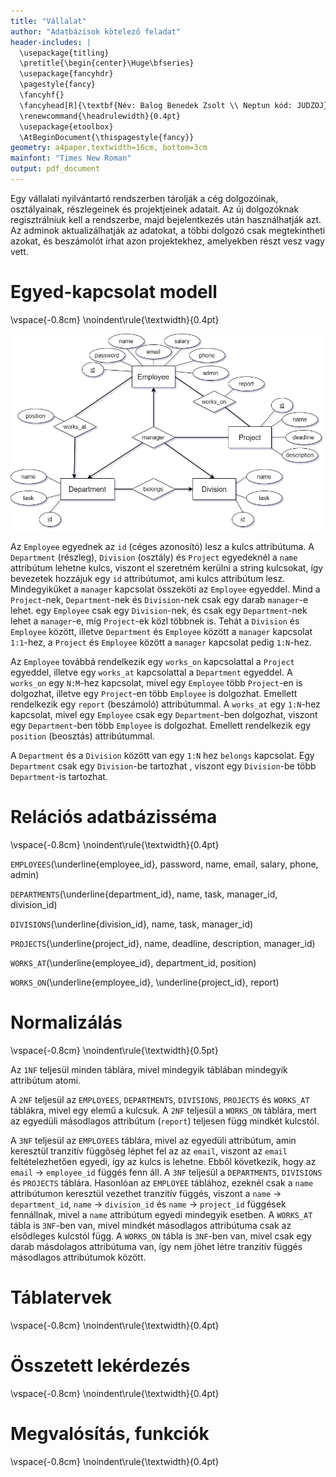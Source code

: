 ```yaml
---
title: "Vállalat"
author: "Adatbázisok kötelező feladat"
header-includes: |
  \usepackage{titling}
  \pretitle{\begin{center}\Huge\bfseries}
  \usepackage{fancyhdr}
  \pagestyle{fancy}
  \fancyhf{}
  \fancyhead[R]{\textbf{Név: Balog Benedek Zsolt \\ Neptun kód: JUDZOJ}}
  \renewcommand{\headrulewidth}{0.4pt}
  \usepackage{etoolbox}
  \AtBeginDocument{\thispagestyle{fancy}}
geometry: a4paper,textwidth=16cm, bottom=3cm
mainfont: "Times New Roman"
output: pdf_document
---
```


Egy vállalati nyilvántartó rendszerben tárolják a cég dolgozóinak, osztályainak,
részlegeinek és projektjeinek adatait. Az új dolgozóknak regisztrálniuk kell a
rendszerbe, majd bejelentkezés után használhatják azt. Az adminok aktualizálhatják az
adatokat, a többi dolgozó csak megtekintheti azokat, és beszámolót írhat azon
projektekhez, amelyekben részt vesz vagy vett.

# Egyed-kapcsolat modell
\vspace{-0.8cm}
\noindent\rule{\textwidth}{0.4pt}

![E-K diagram](E-K.png)

Az `Employee` egyednek az `id` (céges azonosító) lesz a kulcs attribútuma. 
A `Department` (részleg), `Division` (osztály) és `Project` egyedeknél a `name` attribútum lehetne kulcs, 
viszont el szeretném kerülni a string kulcsokat, így bevezetek hozzájuk egy `id` attribútumot, ami kulcs attribútum lesz.
Mindegyiküket a `manager` kapcsolat összeköti az `Employee` egyeddel. Mind a `Project`-nek, 
`Department`-nek és `Division`-nek csak egy darab `manager`-e lehet. egy `Employee` csak egy `Division`-nek, és csak egy
`Department`-nek lehet a `manager`-e, míg `Project`-ek közl többnek is. 
Tehát a `Division` és `Employee` között, illetve `Department` és `Employee` között a `manager` kapcsolat `1:1`-hez, a 
`Project` és `Employee` között a `manager` kapcsolat pedig `1:N`-hez. 

Az `Employee` továbbá rendelkezik egy `works_on` kapcsolattal a `Project` egyeddel, 
illetve egy `works_at` kapcsolattal a `Department` egyeddel. 
A `works_on` egy `N:M`-hez kapcsolat, mivel egy `Employee` több 
`Project`-en is dolgozhat, illetve egy `Project`-en több `Employee` is dolgozhat. 
Emellett rendelkezik egy `report` (beszámoló) attribútummal.
A `works_at` egy `1:N`-hez kapcsolat, mivel egy `Employee` csak egy `Department`-ben dolgozhat, viszont egy `Department`-ben
több `Employee` is dolgozhat. Emellett rendelkezik egy `position` (beosztás) attribútummal.

A `Department` és a `Division` között van egy `1:N` hez `belongs` kapcsolat. Egy `Department` csak egy `Division`-be tartozhat
, viszont egy `Division`-be több `Department`-is tartozhat.





# Relációs adatbázisséma
\vspace{-0.8cm}
\noindent\rule{\textwidth}{0.4pt}



`EMPLOYEES`(\underline{employee\_id}, password, name, email, salary, phone, admin)

`DEPARTMENTS`(\underline{department\_id}, name, task, manager_id, division_id)

`DIVISIONS`(\underline{division\_id}, name, task, manager_id)

`PROJECTS`(\underline{project\_id}, name, deadline, description, manager_id)

`WORKS_AT`(\underline{employee\_id}, department_id, position)

`WORKS_ON`(\underline{employee\_id}, \underline{project\_id}, report)



# Normalizálás
\vspace{-0.8cm}
\noindent\rule{\textwidth}{0.5pt}

Az `1NF` teljesül minden táblára, mivel mindegyik táblában mindegyik attribútum atomi.

A `2NF` teljesül az `EMPLOYEES`, `DEPARTMENTS`, `DIVISIONS`, `PROJECTS` és `WORKS_AT` táblákra, mivel egy elemű a kulcsuk. 
A `2NF` teljesül a `WORKS_ON` táblára, mert az egyedüli másodlagos attribútum (`report`) teljesen függ mindkét kulcstól.

A `3NF` teljesül az `EMPLOYEES` táblára, mivel az egyedüli attribútum, amin keresztül tranzitív függőség léphet fel az az
`email`, viszont az `email` feltételezhetően egyedi, így az kulcs is lehetne. Ebből következik, hogy az `email` $\rightarrow$
`employee_id` függés fenn áll.
A `3NF` teljesül a `DEPARTMENTS`, `DIVISIONS` és `PROJECTS` táblára. Hasonlóan az `EMPLOYEE` táblához, ezeknél csak a `name` attribútumon keresztül
vezethet tranzitív függés, viszont a `name` $\rightarrow$ `department_id`, `name` $\rightarrow$ `division_id` és 
`name` $\rightarrow$ `project_id` függések fennállnak, mivel a `name` attribútum egyedi mindegyik esetben.
A `WORKS_AT` tábla is `3NF`-ben van, mivel mindkét másodlagos attribútuma csak az elsődleges kulcstól függ.
A `WORKS_ON` tábla is `3NF`-ben van, mivel csak egy darab másdolagos attribútuma van, 
így nem jöhet létre tranzitív függés másodlagos attribútumok között.

 
# Táblatervek
\vspace{-0.8cm}
\noindent\rule{\textwidth}{0.4pt}


# Összetett lekérdezés
\vspace{-0.8cm}
\noindent\rule{\textwidth}{0.4pt}

# Megvalósítás, funkciók
\vspace{-0.8cm}
\noindent\rule{\textwidth}{0.4pt}